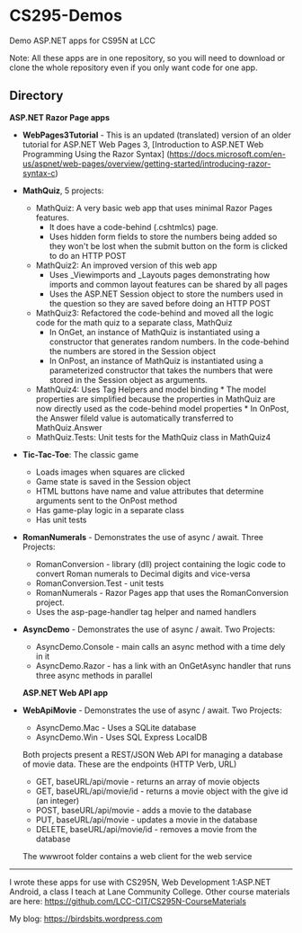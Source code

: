 # CS295-Demos
Demo ASP.NET apps for CS95N at LCC

Note: All these apps are in one repository, so you will
need to download or clone the whole repository even if you
only want code for one app.

## Directory

__ASP.NET Razor Page apps__
* __WebPages3Tutorial__ - This is an updated (translated) version of an older tutorial for ASP.NET Web Pages 3, 
  [Introduction to ASP.NET Web Programming Using the Razor Syntax]
  (https://docs.microsoft.com/en-us/aspnet/web-pages/overview/getting-started/introducing-razor-syntax-c)
   
* __MathQuiz__, 5 projects:
  * MathQuiz: A very basic web app that uses minimal Razor Pages features. 
      * It does have a code-behind (.cshtmlcs) page.
      * Uses hidden form fields to store the numbers being added so they won't be lost when the submit button on the form is clicked to do an HTTP POST
  * MathQuiz2: An improved version of this web app
      * Uses _Viewimports and _Layouts pages demonstrating how imports and common layout features can be shared by all pages
      * Uses the ASP.NET Session object to store the numbers used in the question so they are saved before doing an HTTP POST
  * MathQuiz3: Refactored the code-behind and moved all the logic code for the math quiz to a separate class, MathQuiz
      * In OnGet, an instance of MathQuiz is instantiated using a constructor that generates random numbers. In the code-behind the numbers are stored in the Session object
      * In OnPost, an instance of MathQuiz is instantiated using a parameterized constructor that takes the numbers that were stored in the Session object as arguments.
  * MathQuiz4: Uses Tag Helpers and model binding
        * The model properties are simplified because the properties in MathQuiz are now directly used as the code-behind model properties
        * In OnPost, the Answer fileld value is automatically transferred to MathQuiz.Answer
  * MathQuiz.Tests: Unit tests for the MathQuiz class in MathQuiz4

* __Tic-Tac-Toe__: The classic game
  * Loads images when squares are clicked
  * Game state is saved in the Session object
  * HTML buttons have name and value attributes that determine arguments sent to the OnPost method
  * Has game-play logic in a separate class
  * Has unit tests

* __RomanNumerals__ - Demonstrates the use of async / await. Three Projects:
    * RomanConversion - library (dll) project containing the logic code to convert Roman numerals to Decimal digits and vice-versa
    * RomanConversion.Test - unit tests
    * RomanNumerals - Razor Pages app that uses the RomanConversion project.
     * Uses the asp-page-handler tag helper and named handlers

* __AsyncDemo__ - Demonstrates the use of async / await.
  Two Projects:
  * AsyncDemo.Console - main calls an async method with a time dely in it
  * AsyncDemo.Razor - has a link with an OnGetAsync handler that runs three async methods in parallel

  __ASP.NET Web API app__

* __WebApiMovie__ - Demonstrates the use of async / await.
  Two Projects:
  * AsyncDemo.Mac - Uses a SQLite database
  * AsyncDemo.Win - Uses SQL Express LocalDB

  Both projects present a REST/JSON Web API for managing a database of movie data. These are the endpoints (HTTP Verb, URL)
  * GET, baseURL/api/movie - returns an array of movie objects
  * GET, baseURL/api/movie/id - returns a movie object with the give id (an integer)
  * POST, baseURL/api/movie - adds a movie to the database
  * PUT, baseURL/api/movie - updates a movie in the database
  * DELETE, baseURL/api/movie/id - removes a movie from the database

  The wwwroot folder contains a web client for the web service

----

I wrote these apps for use with CS295N, Web Development 1:ASP.NET Android, a class I teach at Lane Community College. Other course materials are here: <https://github.com/LCC-CIT/CS295N-CourseMaterials>

My blog:
<https://birdsbits.wordpress.com>
